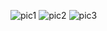 ![pic1](https://github.com/Hrkjawad/Flutter/assets/43351652/2dc5d3b3-ec7e-42c3-879a-18992776f7a3)
![pic2](https://github.com/Hrkjawad/Flutter/assets/43351652/21dee290-67ef-461c-8cbc-75707bbb0168)
![pic3](https://github.com/Hrkjawad/Flutter/assets/43351652/07eac982-3240-4bab-ae9c-4011e1a1eedf)
